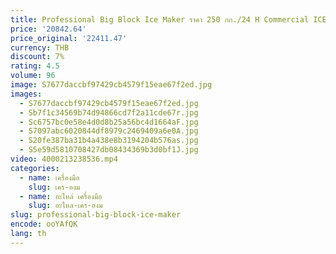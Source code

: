 ```yaml
---
title: Professional Big Block Ice Maker ราคา 250 กก./24 H Commercial ICE BLOCK เครื่องทํา ICE CUBE Maker
price: '20842.64'
price_original: '22411.47'
currency: THB
discount: 7%
rating: 4.5
volume: 96
image: S7677daccbf97429cb4579f15eae67f2ed.jpg
images:
  - S7677daccbf97429cb4579f15eae67f2ed.jpg
  - Sb7f1c34569b74d94866cd7f2a11cde67r.jpg
  - Sc6757bc0e58e4d0d8b25a56bc4d1664aF.jpg
  - S7097abc6020844df8979c2469409a6e0A.jpg
  - S20fe387ba31b4a438e8b3194204b576as.jpg
  - S5e59d5810708427db08434369b3d0bf1J.jpg
video: 4000213238536.mp4
categories:
  - name: เครื่องมือ
    slug: เคร-องม
  - name: อะไหล่ เครื่องมือ
    slug: อะไหล-เคร-องม
slug: professional-big-block-ice-maker
encode: ooYAfQK
lang: th
---
```

  